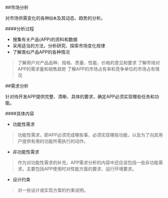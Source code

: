 ##市场分析

对市场供需变化的各种`因素`及其动态、趋势的分析。

####分析过程 
- 搜集有关产品(APP)的资料和数据
- 采用适当的方法，分析研究、探索市场变化规律
- 了解类似产品APP的各种情况
> 了解用户对产品品种、规格、质量、性能、价格的意见和要求
> 了解市场对APP的需求量和销售趋势
> 了解APP的市场占有率和竞争单位的市场占有情况

##需求分析

针对待开发APP提供完整、清晰、具体的要求，确定APP必须实现哪些任务和功能。

####具体内容
- 功能性需求
> 功能性需求，即APP必须完成哪些事，必须实现哪些功能，以及为了向其用户提供有用的功能所需执行的动作。
- 非功能性需求
> 作为对功能性需求的补充，APP需求分析的内容中还应该包括一些非功能需求。主要包括APP使用时对性能方面的要求、运行环境要求。
- 设计约束
> 对一些设计或实现方案的约束说明。